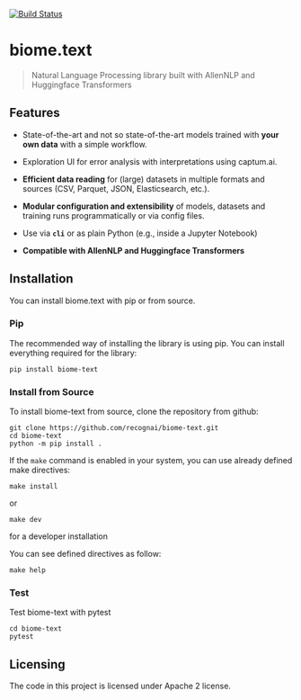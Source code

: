 [![Build Status](https://travis-ci.org/recognai/biome-text.svg?branch=master)](https://travis-ci.org/recognai/biome-text)

# biome.text
>  Natural Language Processing library built with AllenNLP and Huggingface Transformers

## Features

* State-of-the-art and not so state-of-the-art models trained with **your own data** with a simple workflow.

* Exploration UI for error analysis with interpretations using captum.ai.

* **Efficient data reading** for (large) datasets in multiple formats and sources (CSV, Parquet, JSON, Elasticsearch, etc.).

* **Modular configuration and extensibility** of models, datasets and training runs programmatically or via config files.

* Use via **`cli`** or as plain Python (e.g., inside a Jupyter Notebook)

* **Compatible with AllenNLP and Huggingface Transformers**

## Installation

You can install biome.text with pip or from source.


### Pip


The recommended way of installing the library is using pip. You can install everything required for the library:

```shell
pip install biome-text
```

### Install from Source
To install biome-text from source, clone the repository from github:

````shell
git clone https://github.com/recognai/biome-text.git
cd biome-text
python -m pip install .
````

If the `make` command is enabled in your system, you can use already defined make directives:

````shell
make install
````  

or 
````shell
make dev
````
for a developer installation

You can see defined directives as follow:
````shell script
make help
````

### Test
Test biome-text with pytest

````shell script
cd biome-text
pytest
````

## Licensing

The code in this project is licensed under Apache 2 license.
